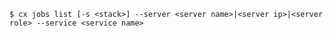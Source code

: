 <!-- usedin: [ _includes/_inlines/Toolbelt/common/jobs] - layout:code post: jobs_usage -->

```
$ cx jobs list [-s <stack>] --server <server name>|<server ip>|<server role> --service <service name>
```
